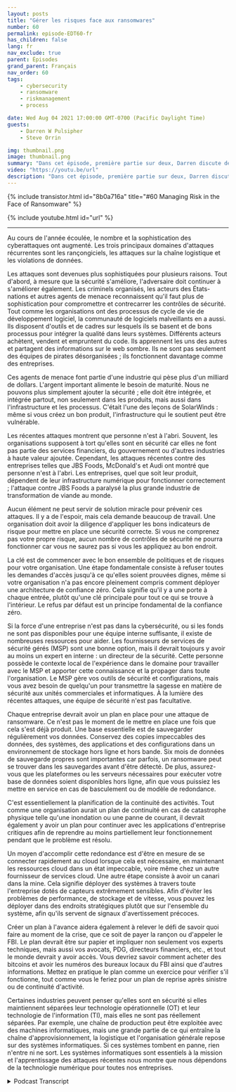 ```yaml
---
layout: posts
title: "Gérer les risques face aux ransomwares"
number: 60
permalink: episode-EDT60-fr
has_children: false
lang: fr
nav_exclude: true
parent: Épisodes
grand_parent: Français
nav_order: 60
tags:
    - cybersecurity
    - ransomware
    - riskmanagement
    - process

date: Wed Aug 04 2021 17:00:00 GMT-0700 (Pacific Daylight Time)
guests:
    - Darren W Pulsipher
    - Steve Orrin

img: thumbnail.png
image: thumbnail.png
summary: "Dans cet épisode, première partie sur deux, Darren discute des tendances en matière de sécurité avec Steve Orrin, invité régulier et CTO d'Intel, Fédéral. Au cours de l'année écoulée, on a constaté une augmentation du nombre et de la sophistication des cyberattaques. Les trois domaines clés des attaques récurrentes sont les rançongiciels, les attaques de la chaîne logistique et les violations de données."
video: "https://youtu.be/url"
description: "Dans cet épisode, première partie sur deux, Darren discute des tendances en matière de sécurité avec Steve Orrin, invité régulier et CTO d'Intel, Fédéral. Au cours de l'année écoulée, on a constaté une augmentation du nombre et de la sophistication des cyberattaques. Les trois domaines clés des attaques récurrentes sont les rançongiciels, les attaques de la chaîne logistique et les violations de données."
---
```


<div>
{% include transistor.html id="8b0a716a" title="#60 Managing Risk in the Face of Ransomware" %}

{% include youtube.html id="url" %}
</div>

---

Au cours de l'année écoulée, le nombre et la sophistication des cyberattaques ont augmenté. Les trois principaux domaines d'attaques récurrentes sont les rançongiciels, les attaques sur la chaîne logistique et les violations de données.

Les attaques sont devenues plus sophistiquées pour plusieurs raisons. Tout d'abord, à mesure que la sécurité s'améliore, l'adversaire doit continuer à s'améliorer également. Les criminels organisés, les acteurs des États-nations et autres agents de menace reconnaissent qu'il faut plus de sophistication pour compromettre et contrecarrer les contrôles de sécurité. Tout comme les organisations ont des processus de cycle de vie de développement logiciel, la communauté de logiciels malveillants en a aussi. Ils disposent d'outils et de cadres sur lesquels ils se basent et de bons processus pour intégrer la qualité dans leurs systèmes. Différents acteurs achètent, vendent et empruntent du code. Ils apprennent les uns des autres et partagent des informations sur le web sombre. Ils ne sont pas seulement des équipes de pirates désorganisées ; ils fonctionnent davantage comme des entreprises.

Ces agents de menace font partie d'une industrie qui pèse plus d'un milliard de dollars. L'argent important alimente le besoin de maturité. Nous ne pouvons plus simplement ajouter la sécurité ; elle doit être intégrée, et intégrée partout, non seulement dans les produits, mais aussi dans l'infrastructure et les processus. C'était l'une des leçons de SolarWinds : même si vous créez un bon produit, l'infrastructure qui le soutient peut être vulnérable.

Les récentes attaques montrent que personne n'est à l'abri. Souvent, les organisations supposent à tort qu'elles sont en sécurité car elles ne font pas partie des services financiers, du gouvernement ou d'autres industries à haute valeur ajoutée. Cependant, les attaques récentes contre des entreprises telles que JBS Foods, McDonald's et Audi ont montré que personne n'est à l'abri. Les entreprises, quel que soit leur produit, dépendent de leur infrastructure numérique pour fonctionner correctement ; l'attaque contre JBS Foods a paralysé la plus grande industrie de transformation de viande au monde.

Aucun élément ne peut servir de solution miracle pour prévenir ces attaques. Il y a de l'espoir, mais cela demande beaucoup de travail. Une organisation doit avoir la diligence d'appliquer les bons indicateurs de risque pour mettre en place une sécurité correcte. Si vous ne comprenez pas votre propre risque, aucun nombre de contrôles de sécurité ne pourra fonctionner car vous ne saurez pas si vous les appliquez au bon endroit.

La clé est de commencer avec le bon ensemble de politiques et de risques pour votre organisation. Une étape fondamentale consiste à refuser toutes les demandes d'accès jusqu'à ce qu'elles soient prouvées dignes, même si votre organisation n'a pas encore pleinement compris comment déployer une architecture de confiance zéro. Cela signifie qu'il y a une porte à chaque entrée, plutôt qu'une clé principale pour tout ce qui se trouve à l'intérieur. Le refus par défaut est un principe fondamental de la confiance zéro.

Si la force d'une entreprise n'est pas dans la cybersécurité, ou si les fonds ne sont pas disponibles pour une équipe interne suffisante, il existe de nombreuses ressources pour aider. Les fournisseurs de services de sécurité gérés (MSP) sont une bonne option, mais il devrait toujours y avoir au moins un expert en interne : un directeur de la sécurité. Cette personne possède le contexte local de l'expérience dans le domaine pour travailler avec le MSP et apporter cette connaissance et la propager dans toute l'organisation. Le MSP gère vos outils de sécurité et configurations, mais vous avez besoin de quelqu'un pour transmettre la sagesse en matière de sécurité aux unités commerciales et informatiques. À la lumière des récentes attaques, une équipe de sécurité n'est pas facultative.

Chaque entreprise devrait avoir un plan en place pour une attaque de ransomware. Ce n'est pas le moment de le mettre en place une fois que cela s'est déjà produit. Une base essentielle est de sauvegarder régulièrement vos données. Conservez des copies impeccables des données, des systèmes, des applications et des configurations dans un environnement de stockage hors ligne et hors bande. Six mois de données de sauvegarde propres sont importantes car parfois, un ransomware peut se trouver dans les sauvegardes avant d'être détecté. De plus, assurez-vous que les plateformes ou les serveurs nécessaires pour exécuter votre base de données soient disponibles hors ligne, afin que vous puissiez les mettre en service en cas de basculement ou de modèle de redondance.

C'est essentiellement la planification de la continuité des activités. Tout comme une organisation aurait un plan de continuité en cas de catastrophe physique telle qu'une inondation ou une panne de courant, il devrait également y avoir un plan pour continuer avec les applications d'entreprise critiques afin de reprendre au moins partiellement leur fonctionnement pendant que le problème est résolu.

Un moyen d'accomplir cette redondance est d'être en mesure de se connecter rapidement au cloud lorsque cela est nécessaire, en maintenant les ressources cloud dans un état impeccable, voire même chez un autre fournisseur de services cloud. Une autre étape consiste à avoir un canari dans la mine. Cela signifie déployer des systèmes à travers toute l'entreprise dotés de capteurs extrêmement sensibles. Afin d'éviter les problèmes de performance, de stockage et de vitesse, vous pouvez les déployer dans des endroits stratégiques plutôt que sur l'ensemble du système, afin qu'ils servent de signaux d'avertissement précoces.

Créer un plan à l'avance aidera également à relever le défi de savoir quoi faire au moment de la crise, que ce soit de payer la rançon ou d'appeler le FBI. Le plan devrait être sur papier et impliquer non seulement vos experts techniques, mais aussi vos avocats, PDG, directeurs financiers, etc., et tout le monde devrait y avoir accès. Vous devriez savoir comment acheter des bitcoins et avoir les numéros des bureaux locaux du FBI ainsi que d'autres informations. Mettez en pratique le plan comme un exercice pour vérifier s'il fonctionne, tout comme vous le feriez pour un plan de reprise après sinistre ou de continuité d'activité.

Certaines industries peuvent penser qu'elles sont en sécurité si elles maintiennent séparées leur technologie opérationnelle (OT) et leur technologie de l'information (TI), mais elles ne sont pas réellement séparées. Par exemple, une chaîne de production peut être exploitée avec des machines informatiques, mais une grande partie de ce qui entraîne la chaîne d'approvisionnement, la logistique et l'organisation générale repose sur des systèmes informatiques. Si ces systèmes tombent en panne, rien n'entre ni ne sort. Les systèmes informatiques sont essentiels à la mission et l'apprentissage des attaques récentes nous montre que nous dépendons de la technologie numérique pour toutes nos entreprises.



<details>
<summary> Podcast Transcript </summary>

<p></p>

</details>
